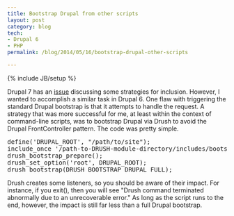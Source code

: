 ```yaml
---
title: Bootstrap Drupal from other scripts
layout: post
category: blog
tech:
- Drupal 6
- PHP
permalink: /blog/2014/05/16/bootstrap-drupal-other-scripts

---
```

{% include JB/setup %}
<div id="node-335" class="node node-blog node-promoted">
  <div class="content clearfix">
    <div class="field field-name-body field-type-text-with-summary field-label-hidden"><div class="field-items"><div class="field-item even"><p>Drupal 7 has an <a href="https://drupal.org/node/1436272">issue</a> discussing some strategies for inclusion. However, I wanted to accomplish a similar task in Drupal 6. One flaw with triggering the standard Drupal bootstrap is that it attempts to handle the request. A strategy that was more successful for me, at least within the context of command-line scripts, was to bootstrap Drupal via Drush to avoid the Drupal FrontController pattern. The code was pretty simple.</p>
<!--break-->
<pre class="brush:php">
define('DRUPAL_ROOT', "/path/to/site");
include_once '/path-to-DRUSH-module-directory/includes/bootstrap.inc';
drush_bootstrap_prepare();
drush_set_option('root', DRUPAL_ROOT);
drush_bootstrap(DRUSH_BOOTSTRAP_DRUPAL_FULL);
</pre>
<p>Drush creates some listeners, so you should be aware of their impact. For instance, if you exit(), then you will see "Drush command terminated abnormally due to an unrecoverable error." As long as the script runs to the end, however, the impact is still far less than a full Drupal bootstrap.</p>
</div></div></div>  </div>
</div>
